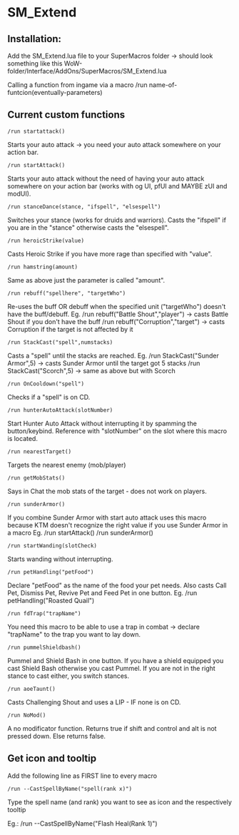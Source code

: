 # SM_Extend
## Installation:

Add the SM_Extend.lua file to your SuperMacros folder -> should look something like this
WoW-folder/Interface/AddOns/SuperMacros/SM_Extend.lua

Calling a function from ingame via a macro
/run name-of-funtcion(eventually-parameters)

## Current custom functions
```
/run startattack()
```
Starts your auto attack -> you need your auto attack somewhere on your action bar.
```
/run startAttack()
```
Starts your auto attack without the need of having your auto attack somewhere on your action bar (works with og UI, pfUI and MAYBE zUI and modUI).
```
/run stanceDance(stance, "ifspell", "elsespell")
```
Switches your stance (works for druids and warriors). Casts the "ifspell" if you are in the "stance" otherwise casts the "elsespell".
```
/run heroicStrike(value)
```
Casts Heroic Strike if you have more rage than specified with "value".
```
/run hamstring(amount)
```
Same as above just the parameter is called "amount".
```
/run rebuff("spellhere", "targetWho")
```
Re-uses the buff OR debuff when the specified unit ("targetWho") doesn't have the buff/debuff.
Eg. /run rebuff("Battle Shout","player") -> casts Battle Shout if you don't have the buff
    /run rebuff("Corruption","target") -> casts Corruption if the target is not affected by it
```
/run StackCast("spell",numstacks)
```
Casts a "spell" until the stacks are reached.
Eg. /run StackCast("Sunder Armor",5) -> casts Sunder Armor until the target got 5 stacks
    /run StackCast("Scorch",5) -> same as above but with Scorch
```
/run OnCooldown("spell")
```
Checks if a "spell" is on CD.
```
/run hunterAutoAttack(slotNumber)
```
Start Hunter Auto Attack without interrupting it by spamming the button/keybind. Reference with "slotNumber" on the slot where this macro is located.
```
/run nearestTarget()
```
Targets the nearest enemy (mob/player)
```
/run getMobStats()
```
Says in Chat the mob stats of the target - does not work on players.
```
/run sunderArmor()
```
If you combine Sunder Armor with start auto attack uses this macro because KTM doesn't recognize the right value if you use Sunder Armor in a macro
Eg. /run startAttack()
    /run sunderArmor()
```
/run startWanding(slotCheck)
```
Starts wanding without interrupting.
```
/run petHandling("petFood")
```
Declare "petFood" as the name of the food your pet needs. Also casts Call Pet, Dismiss Pet, Revive Pet and Feed Pet in one button.
Eg. /run petHandling("Roasted Quail")
```
/run fdTrap("trapName")
```
You need this macro to be able to use a trap in combat -> declare "trapName" to the trap you want to lay down.
```
/run pummelShieldbash()
```
Pummel and Shield Bash in one button. If you have a shield equipped you cast Shield Bash otherwise you cast Pummel. If you are not in the right stance to cast either, you switch stances.
```
/run aoeTaunt()
```
Casts Challenging Shout and uses a LIP - IF none is on CD.
```
/run NoMod()
```
A no modificator function. Returns true if shift and control and alt is not pressed down. Else returns false.

## Get icon and tooltip
Add the following line as FIRST line to every macro
```
/run --CastSpellByName("spell(rank x)")
```
Type the spell name (and rank) you want to see as icon and the respectively tooltip

Eg.: /run --CastSpellByName("Flash Heal(Rank 1)")
